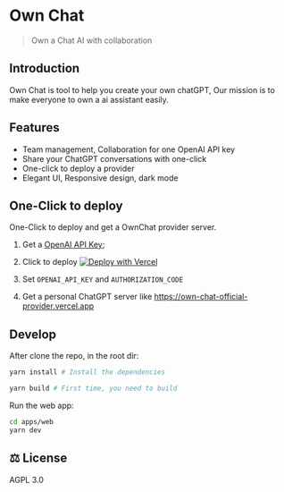 # Own Chat

> Own a Chat AI with collaboration

## Introduction

Own Chat is tool to help you create your own chatGPT, Our mission is to make everyone to own
a ai assistant easily.

## Features

- Team management, Collaboration for one OpenAI API key
- Share your ChatGPT conversations with one-click
- One-click to deploy a provider
- Elegant UI, Responsive design, dark mode

## One-Click to deploy

One-Click to deploy and get a OwnChat provider server.

1. Get a [OpenAI API Key](https://platform.openai.com/account/api-keys);

2. Click to deploy [![Deploy with Vercel](https://vercel.com/button)](https://vercel.com/new/clone?repository-url=https%3A%2F%2Fgithub.com%2Fforsigner%2Fown-chat-provider-next&env=OPENAI_API_KEY,AUTHORIZATION_CODE)

3. Set `OPENAI_API_KEY` and `AUTHORIZATION_CODE`

4. Get a personal ChatGPT server like https://own-chat-official-provider.vercel.app

## Develop

After clone the repo, in the root dir:

```bash
yarn install # Install the dependencies

yarn build # First time, you need to build
```

Run the web app:

```bash
cd apps/web
yarn dev
```

## ⚖️ License

AGPL 3.0
